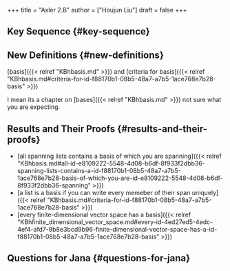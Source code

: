+++
title = "Axler 2.B"
author = ["Houjun Liu"]
draft = false
+++

## Key Sequence {#key-sequence}


## New Definitions {#new-definitions}

[basis]({{< relref "KBhbasis.md" >}}) and [criteria for basis]({{< relref "KBhbasis.md#criteria-for-id-f88170b1-08b5-48a7-a7b5-1ace768e7b28-basis" >}})

I mean its a chapter on [bases]({{< relref "KBhbasis.md" >}}) not sure what you are expecting.


## Results and Their Proofs {#results-and-their-proofs}

-   [all spanning lists contains a basis of which you are spanning]({{< relref "KBhbasis.md#all-id-e8109222-5548-4d08-b6df-8f933f2dbb36-spanning-lists-contains-a-id-f88170b1-08b5-48a7-a7b5-1ace768e7b28-basis-of-which-you-are-id-e8109222-5548-4d08-b6df-8f933f2dbb36-spanning" >}})
-   [a list is a basis if you can write every memeber of their span uniquely]({{< relref "KBhbasis.md#criteria-for-id-f88170b1-08b5-48a7-a7b5-1ace768e7b28-basis" >}})
-   [every finite-dimensional vector space has a basis]({{< relref "KBhfinite_dimensional_vector_space.md#every-id-4ed27ed5-4edc-4ef4-afd7-9b8e3bcd9b96-finite-dimensional-vector-space-has-a-id-f88170b1-08b5-48a7-a7b5-1ace768e7b28-basis" >}})


## Questions for Jana {#questions-for-jana}